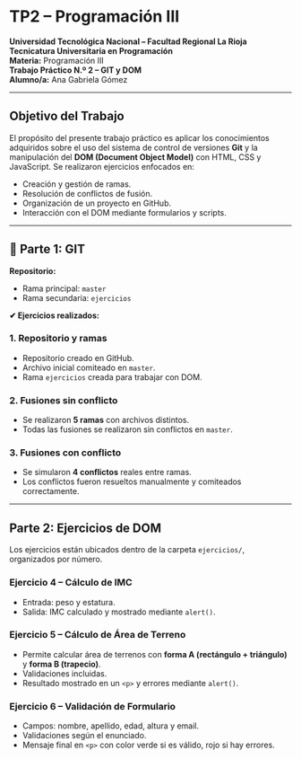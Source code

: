 # TP2 – Programación III

**Universidad Tecnológica Nacional – Facultad Regional La Rioja**  
**Tecnicatura Universitaria en Programación**  
**Materia:** Programación III  
**Trabajo Práctico N.º 2 – GIT y DOM**  
**Alumno/a:** Ana Gabriela Gómez

---

## Objetivo del Trabajo

El propósito del presente trabajo práctico es aplicar los conocimientos adquiridos sobre el uso del sistema de control de versiones **Git** y la manipulación del **DOM (Document Object Model)** con HTML, CSS y JavaScript. Se realizaron ejercicios enfocados en:

- Creación y gestión de ramas.
- Resolución de conflictos de fusión.
- Organización de un proyecto en GitHub.
- Interacción con el DOM mediante formularios y scripts.

---

## 🔁 Parte 1: GIT

**Repositorio:**  
- Rama principal: `master`  
- Rama secundaria: `ejercicios`

**✔ Ejercicios realizados:**

### 1. Repositorio y ramas
- Repositorio creado en GitHub.
- Archivo inicial comiteado en `master`.
- Rama `ejercicios` creada para trabajar con DOM.

### 2. Fusiones sin conflicto
- Se realizaron **5 ramas** con archivos distintos.
- Todas las fusiones se realizaron sin conflictos en `master`.

### 3. Fusiones con conflicto
- Se simularon **4 conflictos** reales entre ramas.
- Los conflictos fueron resueltos manualmente y comiteados correctamente.

---

## Parte 2: Ejercicios de DOM

Los ejercicios están ubicados dentro de la carpeta `ejercicios/`, organizados por número.

### Ejercicio 4 – Cálculo de IMC
- Entrada: peso y estatura.
- Salida: IMC calculado y mostrado mediante `alert()`.

### Ejercicio 5 – Cálculo de Área de Terreno
- Permite calcular área de terrenos con **forma A (rectángulo + triángulo)** y **forma B (trapecio)**.
- Validaciones incluidas.
- Resultado mostrado en un `<p>` y errores mediante `alert()`.

### Ejercicio 6 – Validación de Formulario
- Campos: nombre, apellido, edad, altura y email.
- Validaciones según el enunciado.
- Mensaje final en `<p>` con color verde si es válido, rojo si hay errores.

